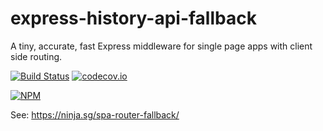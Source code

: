 # express-history-api-fallback
A tiny, accurate, fast Express middleware for single page apps with client side routing.

[![Build Status](https://travis-ci.org/cbas/express-history-api-fallback.svg?branch=master)](https://travis-ci.org/cbas/express-history-api-fallback)
[![codecov.io](https://codecov.io/github/cbas/express-history-api-fallback/coverage.svg?branch=master)](https://codecov.io/github/cbas/express-history-api-fallback?branch=master)

[![NPM](https://nodei.co/npm/express-history-api-fallback.png)](https://nodei.co/npm/express-history-api-fallback/)

See: <https://ninja.sg/spa-router-fallback/>
